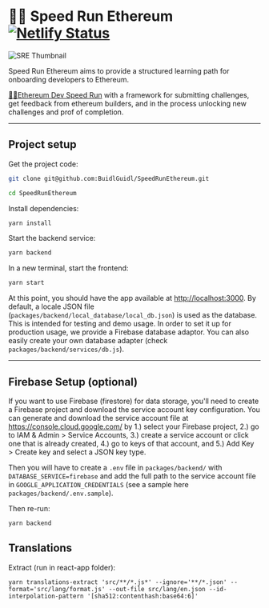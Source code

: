 # 🏃‍♀️ Speed Run Ethereum [![Netlify Status](https://api.netlify.com/api/v1/badges/f925ecf3-0b4b-4545-8412-7b860c76b7f1/deploy-status)](https://app.netlify.com/sites/wonderful-kirch-4ab41a/deploys)

![SRE Thumbnail](./packages/react-app/public/thumbnail.png)

Speed Run Ethereum aims to provide a structured learning path for onboarding developers to Ethereum.

[🏃‍♀️Ethereum Dev Speed Run](https://medium.com/@austin_48503/%EF%B8%8Fethereum-dev-speed-run-bd72bcba6a4c) with a framework for submitting challenges, get feedback from ethereum builders, and in the process unlocking new challenges and prof of completion.

---

## Project setup

Get the project code:

```bash
git clone git@github.com:BuidlGuidl/SpeedRunEthereum.git

cd SpeedRunEthereum
```

Install dependencies:

```bash
yarn install
```

Start the backend service:

```bash
yarn backend
```

In a new terminal, start the frontend:

```bash
yarn start
```

At this point, you should have the app available at <http://localhost:3000>. By default, a locale JSON file (`packages/backend/local_database/local_db.json`) is used as the database. This is intended for testing and demo usage. In order to set it up for production usage, we provide a Firebase database adaptor. You can also easily create your own database adapter (check `packages/backend/services/db.js`).

---

## Firebase Setup (optional)

If you want to use Firebase (firestore) for data storage, you'll need to create a Firebase project and download the service account key configuration. You can generate and download the service account file at <https://console.cloud.google.com/> by 1.) select your Firebase project, 2.) go to IAM & Admin > Service Accounts, 3.) create a service account or click one that is already created, 4.) go to keys of that account, and 5.) Add Key > Create key and select a JSON key type.

Then you will have to create a `.env` file in `packages/backend/` with `DATABASE_SERVICE=firebase` and add the full path to the service account file in `GOOGLE_APPLICATION_CREDENTIALS` (see a sample here `packages/backend/.env.sample`).

Then re-run:

```bash
yarn backend
```

## Translations

Extract (run in react-app folder):

```
yarn translations-extract 'src/**/*.js*' --ignore='**/*.json' --format='src/lang/format.js' --out-file src/lang/en.json --id-interpolation-pattern '[sha512:contenthash:base64:6]'
```
